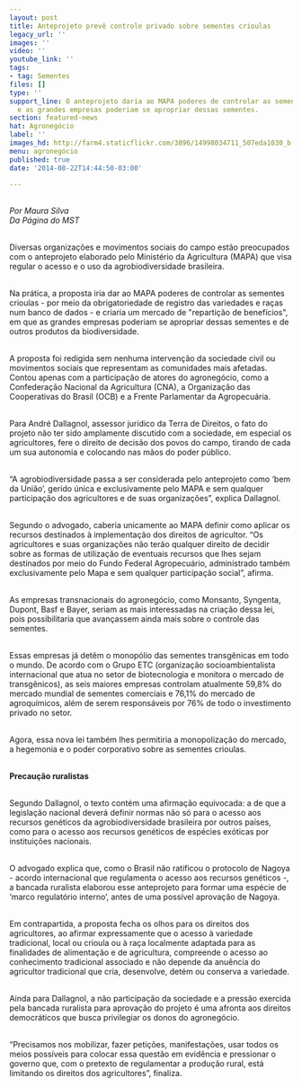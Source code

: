 ```yaml
---
layout: post
title: Anteprojeto prevê controle privado sobre sementes crioulas
legacy_url: ''
images: ''
video: ''
youtube_link: ''
tags:
- tag: Sementes
files: []
type: ''
support_line: O anteprojeto daria ao MAPA poderes de controlar as sementes crioulas
  e as grandes empresas poderiam se apropriar dessas sementes.
section: featured-news
hat: Agronegócio
label: ''
images_hd: http://farm4.staticflickr.com/3896/14998034711_507eda1030_b.jpg
menu: agronegócio
published: true
date: '2014-08-22T14:44:50-03:00'

---
```

<p><br />
<em>Por Maura Silva<br />
Da P&aacute;gina do MST</em></p>

<p><br />
Diversas organiza&ccedil;&otilde;es e movimentos sociais do campo est&atilde;o preocupados com o anteprojeto elaborado pelo Minist&eacute;rio da Agricultura (MAPA) que visa regular o acesso e o uso da agrobiodiversidade brasileira.&nbsp;</p>

<p><br />
Na pr&aacute;tica, a proposta iria dar ao MAPA poderes de controlar as sementes crioulas - por meio da obrigatoriedade de registro das variedades e ra&ccedil;as num banco de dados - e criaria um mercado de &quot;reparti&ccedil;&atilde;o de benef&iacute;cios&quot;, em que as grandes empresas poderiam se apropriar dessas sementes e de outros produtos da biodiversidade.</p>

<p><br />
A proposta foi redigida sem nenhuma interven&ccedil;&atilde;o da sociedade civil ou movimentos sociais que representam as comunidades mais afetadas. Contou apenas com a participa&ccedil;&atilde;o de atores do agroneg&oacute;cio, como a Confedera&ccedil;&atilde;o Nacional da Agricultura (CNA), a Organiza&ccedil;&atilde;o das Cooperativas do Brasil (OCB) e a Frente Parlamentar da Agropecu&aacute;ria. &nbsp; &nbsp;</p>

<p><br />
Para Andr&eacute; Dallagnol, assessor jur&iacute;dico da Terra de Direitos, o fato do projeto n&atilde;o ter sido amplamente discutido com a sociedade, em especial os agricultores, fere o direito de decis&atilde;o dos povos do campo, tirando de cada um sua autonomia e colocando nas m&atilde;os do poder p&uacute;blico.</p>

<p><br />
&ldquo;A agrobiodiversidade passa a ser considerada pelo anteprojeto como &lsquo;bem da Uni&atilde;o&rsquo;, gerido &uacute;nica e exclusivamente pelo MAPA e sem qualquer participa&ccedil;&atilde;o dos agricultores e de suas organiza&ccedil;&otilde;es&rdquo;, explica Dallagnol.</p>

<p><br />
Segundo o advogado, caberia unicamente ao MAPA definir como aplicar os recursos destinados &agrave; implementa&ccedil;&atilde;o dos direitos de agricultor. &ldquo;Os agricultores e suas organiza&ccedil;&otilde;es n&atilde;o ter&atilde;o qualquer direito de decidir sobre as formas de utiliza&ccedil;&atilde;o de eventuais recursos que lhes sejam destinados por meio do Fundo Federal Agropecu&aacute;rio, administrado tamb&eacute;m exclusivamente pelo Mapa e sem qualquer participa&ccedil;&atilde;o social&rdquo;, afirma.</p>

<p><br />
As empresas transnacionais do agroneg&oacute;cio, como Monsanto, Syngenta, Dupont, Basf e Bayer, seriam as mais interessadas na cria&ccedil;&atilde;o dessa lei, pois possibilitaria que avan&ccedil;assem ainda mais sobre o controle das sementes.</p>

<p><br />
Essas empresas j&aacute; det&ecirc;m o monop&oacute;lio das sementes transg&ecirc;nicas em todo o mundo. De acordo com o Grupo ETC (organiza&ccedil;&atilde;o socioambientalista internacional que atua no setor de biotecnologia e monitora o mercado de transg&ecirc;nicos), as seis maiores empresas controlam atualmente 59,8% do mercado mundial de sementes comerciais e 76,1% do mercado de agroqu&iacute;micos, al&eacute;m de serem respons&aacute;veis por 76% de todo o investimento privado no setor.</p>

<p><br />
Agora, essa nova lei tamb&eacute;m lhes permitiria a monopoliza&ccedil;&atilde;o do mercado, a hegemonia e o poder corporativo sobre as sementes crioulas.</p>

<p><br />
<strong>Precau&ccedil;&atilde;o ruralistas</strong></p>

<p><br />
Segundo Dallagnol, o texto cont&eacute;m uma afirma&ccedil;&atilde;o equivocada: a de que a legisla&ccedil;&atilde;o nacional dever&aacute; definir normas n&atilde;o s&oacute; para o acesso aos recursos gen&eacute;ticos da agrobiodiversidade brasileira por outros pa&iacute;ses, como para o acesso aos recursos gen&eacute;ticos de esp&eacute;cies ex&oacute;ticas por institui&ccedil;&otilde;es nacionais.&nbsp;</p>

<p><br />
O advogado explica que, como o Brasil n&atilde;o ratificou o protocolo de Nagoya - acordo internacional que regulamenta o acesso aos recursos gen&eacute;ticos -, a bancada ruralista elaborou esse anteprojeto para formar uma esp&eacute;cie de &lsquo;marco regulat&oacute;rio interno&rsquo;, antes de uma poss&iacute;vel aprova&ccedil;&atilde;o de Nagoya.</p>

<p><br />
Em contrapartida, a proposta fecha os olhos para os direitos dos agricultores, ao afirmar expressamente que o acesso &agrave; variedade tradicional, local ou crioula ou &agrave; ra&ccedil;a localmente adaptada para as finalidades de alimenta&ccedil;&atilde;o e de agricultura, compreende o acesso ao conhecimento tradicional associado e n&atilde;o depende da anu&ecirc;ncia do agricultor tradicional que cria, desenvolve, det&eacute;m ou conserva a variedade.&nbsp;</p>

<p><br />
Ainda para Dallagnol, a n&atilde;o participa&ccedil;&atilde;o da sociedade e a press&atilde;o exercida pela bancada ruralista para aprova&ccedil;&atilde;o do projeto &eacute; uma afronta aos direitos democr&aacute;ticos que busca privilegiar os donos do agroneg&oacute;cio.&nbsp;</p>

<p><br />
&ldquo;Precisamos nos mobilizar, fazer peti&ccedil;&otilde;es, manifesta&ccedil;&otilde;es, usar todos os meios poss&iacute;veis para colocar essa quest&atilde;o em evid&ecirc;ncia e pressionar o governo que, com o pretexto de regulamentar a produ&ccedil;&atilde;o rural, est&aacute; limitando os direitos dos agricultores&rdquo;, finaliza.&nbsp;</p>
